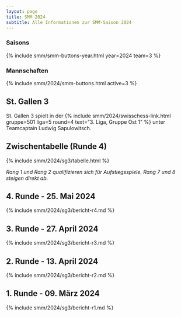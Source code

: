 ```yaml
---
layout: page
title: SMM 2024
subtitle: Alle Informationen zur SMM-Saison 2024
---
```


### Saisons

{% include smm/smm-buttons-year.html year=2024 team=3 %}

### Mannschaften

{% include smm/2024/smm-buttons.html active=3 %}

## St. Gallen 3

St. Gallen 3 spielt in der {% include smm/2024/swisschess-link.html gruppe=501 liga=5 round=4 text="3. Liga, Gruppe Ost 1" %} unter Teamcaptain Ludwig Sapulowitsch.

## Zwischentabelle (Runde 4)

{% include smm/2024/sg3/tabelle.html %}

_Rang 1 und Rang 2 qualifizieren sich für Aufstiegsspiele. Rang 7 und 8 steigen direkt ab._

## 4. Runde - 25. Mai 2024

{% include smm/2024/sg3/bericht-r4.md %}

## 3. Runde - 27. April 2024

{% include smm/2024/sg3/bericht-r3.md %}

## 2. Runde - 13. April 2024

{% include smm/2024/sg3/bericht-r2.md %}

## 1. Runde - 09. März 2024

{% include smm/2024/sg3/bericht-r1.md %}

<style>
table th, table td:nth-of-type(4) {
    white-space: nowrap;
}
</style>
